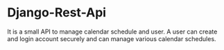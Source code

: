 # Django-Rest-Api
It is a small API to manage calendar schedule and user. A user can create and login account securely and can manage various calendar schedules.
